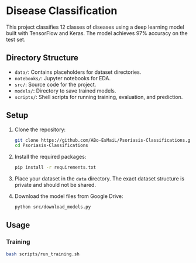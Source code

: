 # Disease Classification

This project classifies 12 classes of diseases using a deep learning model built with TensorFlow and Keras. The model achieves 97% accuracy on the test set.

## Directory Structure

- `data/`: Contains placeholders for dataset directories.
- `notebooks/`: Jupyter notebooks for EDA.
- `src/`: Source code for the project.
- `models/`: Directory to save trained models.
- `scripts/`: Shell scripts for running training, evaluation, and prediction.

## Setup

1. Clone the repository:

   ```bash
   git clone https://github.com/ABo-EsMaiL/Psoriasis-Classifications.git
   cd Psoriasis-Classifications
   ```

2. Install the required packages:

   ```bash
   pip install -r requirements.txt
   ```

3. Place your dataset in the `data` directory. The exact dataset structure is private and should not be shared.

4. Download the model files from Google Drive:
   ```bash
   python src/download_models.py
   ```

## Usage

### Training

```bash
bash scripts/run_training.sh
```
